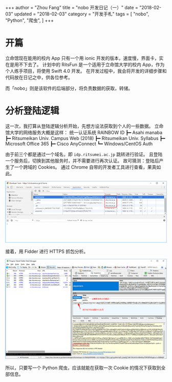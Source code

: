 +++
author = "Zhou Fang"
title = "nobo 开发日记（一）"
date = "2018-02-03"
updated = "2018-02-03"
category = "开发手札"
tags = [
    "nobo",
    "Python",
    "爬虫",
]
+++

# 开篇
立命馆现在能用的校内 App 只有一个用 ionic 开发的版本，速度慢，界面卡，实在是用不下去了。
计划中的 RitsFun 是一个适用于立命馆大学的校内 App，作为个人练手项目，将使用 Swift 4.0 开发。
在开发过程中，我会将开发的详细步骤和代码放在日记之中，供各位参考。

而「nobo」则是该软件的后端部分，将负责数据的获取，转储。
<!--more-->

# 分析登陆逻辑
这一次，我打算从登陆逻辑分析开始，先想方设法获取到个人的一些数据。
立命馆大学的网络服务大概是这样：
统一认证系统 RAINBOW ID
┣━ Asahi manaba 
┣━ Ritsumeikan Univ. Campus Web (2018) 
┣━ Ritsumeikan Univ. Syllabus 
┣━ Microsoft Office 365 
┣━ Cisco AnyConnect 
┗━ Windows/CentOS Auth

由于前三个都是通过一个域名，即 `idp.ritsumei.ac.jp` 跳转进行验证。
且登陆一个服务后，切换到其他服务时，并不需要进行再次认证。
故可猜测：登陆后产生了一个跨域的 Cookies。
通过 Chrome 自带的开发者工具进行查看，果真如此。

![用 Chrome 的开发者工具查看 Cookies 作用域](nobo-devtool.png)

接着，用 Fidder 进行 HTTPS 抓包分析。

![Fidder 中找到了一些规律](nobo-fidder.png)

所以，只要写一个 Python 爬虫，应该就能在获取一次 Cookie 的情况下获取到全部信息。